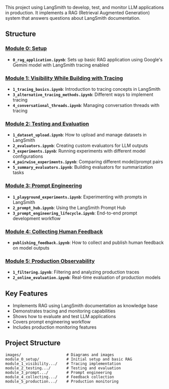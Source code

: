 This project using LangSmith to develop, test, and monitor LLM applications in production. It implements a RAG (Retrieval Augmented Generation) system that answers questions about LangSmith documentation.

## Structure

### [Module 0: Setup](./module_0_setup)
- **`0_rag_application.ipynb`**: Sets up basic RAG application using Google's Gemini model with LangSmith tracing enabled

### [Module 1: Visibility While Building with Tracing](./module_1_visibility_while_building_with_tracing)
- **`1_tracing_basics.ipynb`**: Introduction to tracing concepts in LangSmith
- **`3_alternative_tracing_methods.ipynb`**: Different ways to implement tracing
- **`4_conversational_threads.ipynb`**: Managing conversation threads with tracing

### [Module 2: Testing and Evaluation](./module_2_testing_and_evaluation)
- **`1_dataset_upload.ipynb`**: How to upload and manage datasets in LangSmith
- **`2_evaluators.ipynb`**: Creating custom evaluators for LLM outputs
- **`3_experiments.ipynb`**: Running experiments with different model configurations
- **`4_pairwise_experiments.ipynb`**: Comparing different model/prompt pairs
- **`5_summary_evaluators.ipynb`**: Building evaluators for summarization tasks

### [Module 3: Prompt Engineering](./module_3_prompt_engineering)
- **`1_playground_experiments.ipynb`**: Experimenting with prompts in LangSmith
- **`2_prompt_hub.ipynb`**: Using the LangSmith Prompt Hub
- **`3_prompt_engineering_lifecycle.ipynb`**: End-to-end prompt development workflow

### [Module 4: Collecting Human Feedback](./module_4_collecting_human_feedback)
- **`publishing_feedback.ipynb`**: How to collect and publish human feedback on model outputs

### [Module 5: Production Observability](./module_5_production_observability)
- **`1_filtering.ipynb`**: Filtering and analyzing production traces
- **`2_online_evaluation.ipynb`**: Real-time evaluation of production models

## Key Features
- Implements RAG using LangSmith documentation as knowledge base
- Demonstrates tracing and monitoring capabilities
- Shows how to evaluate and test LLM applications
- Covers prompt engineering workflow
- Includes production monitoring features

## Project Structure
```
images/                    # Diagrams and images
module_0_setup/            # Initial setup and basic RAG
module_1_visibility.../    # Tracing implementation
module_2_testing.../       # Testing and evaluation
module_3_prompt.../        # Prompt engineering
module_4_collecting.../    # Feedback collection
module_5_production.../    # Production monitoring
```

